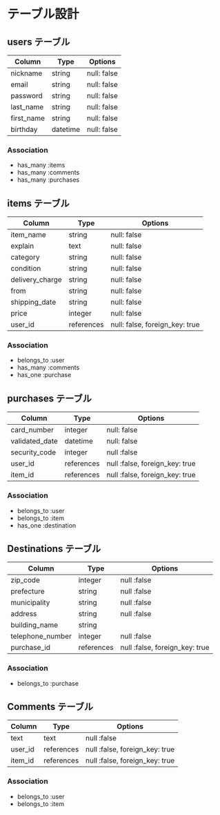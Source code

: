 # テーブル設計

## users テーブル

| Column                      | Type         | Options                |
| --------------------------- | ------------ | ---------------------- |
| nickname                    | string       | null: false            |
| email                       | string       | null: false            |
| password                    | string       | null: false            |
| last_name                   | string       | null: false            |
| first_name                  | string       | null: false            |
| birthday                    | datetime     | null: false            |

### Association

- has_many :items
- has_many :comments
- has_many :purchases

## items テーブル

| Column                      | Type         | Options                        |
| --------------------------- | ------------ | ------------------------------ |
| item_name                   | string       | null: false                    |
| explain                     | text         | null: false                    |
| category                    | string       | null: false                    |
| condition                   | string       | null: false                    |
| delivery_charge             | string       | null: false                    |
| from                        | string       | null: false                    |
| shipping_date               | string       | null: false                    |
| price                       | integer      | null: false                    |
| user_id                     | references   | null: false, foreign_key: true |

### Association

- belongs_to :user
- has_many :comments
- has_one :purchase

## purchases テーブル

| Column                      | Type         | Options                        |
| --------------------------- | ------------ | ------------------------------ |
| card_number                 | integer      | null: false                    |
| validated_date              | datetime     | null: false                    |
| security_code               | integer      | null :false                    |
| user_id                     | references   | null :false, foreign_key: true |
| item_id                     | references   | null :false, foreign_key: true |

### Association

- belongs_to :user
- belongs_to :item
- has_one :destination

## Destinations テーブル

| Column                      | Type         | Options                        |
| --------------------------- | ------------ | ------------------------------ |
| zip_code                    | integer      | null :false                    |
| prefecture                  | string       | null :false                    |
| municipality                | string       | null :false                    |
| address                     | string       | null :false                    |
| building_name               | string       |                                |
| telephone_number            | integer      | null :false                    |
| purchase_id                 | references   | null :false, foreign_key: true |

### Association

- belongs_to :purchase

## Comments テーブル

| Column                      | Type         | Options                        |
| --------------------------- | ------------ | ------------------------------ |
| text                        | text         | null :false                    |
| user_id                     | references   | null :false, foreign_key: true |
| item_id                     | references   | null :false, foreign_key: true |

### Association

- belongs_to :user
- belongs_to :item